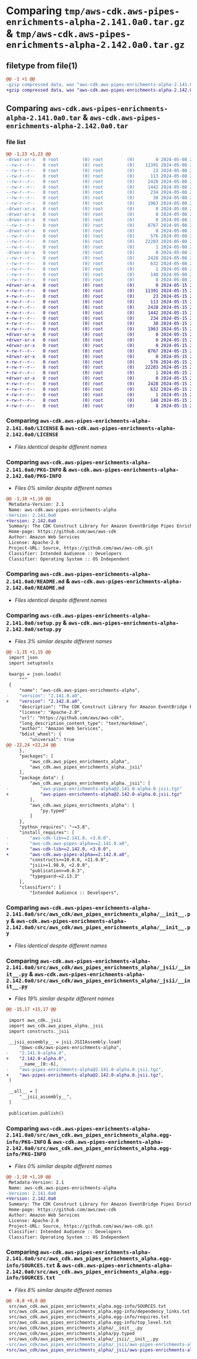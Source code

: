 # Comparing `tmp/aws-cdk.aws-pipes-enrichments-alpha-2.141.0a0.tar.gz` & `tmp/aws-cdk.aws-pipes-enrichments-alpha-2.142.0a0.tar.gz`

## filetype from file(1)

```diff
@@ -1 +1 @@
-gzip compressed data, was "aws-cdk.aws-pipes-enrichments-alpha-2.141.0a0.tar", last modified: Wed May  8 21:37:20 2024, max compression
+gzip compressed data, was "aws-cdk.aws-pipes-enrichments-alpha-2.142.0a0.tar", last modified: Wed May 15 21:55:39 2024, max compression
```

## Comparing `aws-cdk.aws-pipes-enrichments-alpha-2.141.0a0.tar` & `aws-cdk.aws-pipes-enrichments-alpha-2.142.0a0.tar`

### file list

```diff
@@ -1,23 +1,23 @@
-drwxr-xr-x   0 root         (0) root         (0)        0 2024-05-08 21:37:20.270329 aws-cdk.aws-pipes-enrichments-alpha-2.141.0a0/
--rw-r--r--   0 root         (0) root         (0)    11391 2024-05-08 21:37:09.000000 aws-cdk.aws-pipes-enrichments-alpha-2.141.0a0/LICENSE
--rw-r--r--   0 root         (0) root         (0)       23 2024-05-08 21:37:09.000000 aws-cdk.aws-pipes-enrichments-alpha-2.141.0a0/MANIFEST.in
--rw-r--r--   0 root         (0) root         (0)      113 2024-05-08 21:37:09.000000 aws-cdk.aws-pipes-enrichments-alpha-2.141.0a0/NOTICE
--rw-r--r--   0 root         (0) root         (0)     2428 2024-05-08 21:37:20.270329 aws-cdk.aws-pipes-enrichments-alpha-2.141.0a0/PKG-INFO
--rw-r--r--   0 root         (0) root         (0)     1442 2024-05-08 21:37:09.000000 aws-cdk.aws-pipes-enrichments-alpha-2.141.0a0/README.md
--rw-r--r--   0 root         (0) root         (0)      234 2024-05-08 21:37:09.000000 aws-cdk.aws-pipes-enrichments-alpha-2.141.0a0/pyproject.toml
--rw-r--r--   0 root         (0) root         (0)       38 2024-05-08 21:37:20.270329 aws-cdk.aws-pipes-enrichments-alpha-2.141.0a0/setup.cfg
--rw-r--r--   0 root         (0) root         (0)     1963 2024-05-08 21:37:09.000000 aws-cdk.aws-pipes-enrichments-alpha-2.141.0a0/setup.py
-drwxr-xr-x   0 root         (0) root         (0)        0 2024-05-08 21:37:20.270329 aws-cdk.aws-pipes-enrichments-alpha-2.141.0a0/src/
-drwxr-xr-x   0 root         (0) root         (0)        0 2024-05-08 21:37:20.270329 aws-cdk.aws-pipes-enrichments-alpha-2.141.0a0/src/aws_cdk/
-drwxr-xr-x   0 root         (0) root         (0)        0 2024-05-08 21:37:20.270329 aws-cdk.aws-pipes-enrichments-alpha-2.141.0a0/src/aws_cdk/aws_pipes_enrichments_alpha/
--rw-r--r--   0 root         (0) root         (0)     8767 2024-05-08 21:37:09.000000 aws-cdk.aws-pipes-enrichments-alpha-2.141.0a0/src/aws_cdk/aws_pipes_enrichments_alpha/__init__.py
-drwxr-xr-x   0 root         (0) root         (0)        0 2024-05-08 21:37:20.270329 aws-cdk.aws-pipes-enrichments-alpha-2.141.0a0/src/aws_cdk/aws_pipes_enrichments_alpha/_jsii/
--rw-r--r--   0 root         (0) root         (0)      576 2024-05-08 21:37:09.000000 aws-cdk.aws-pipes-enrichments-alpha-2.141.0a0/src/aws_cdk/aws_pipes_enrichments_alpha/_jsii/__init__.py
--rw-r--r--   0 root         (0) root         (0)    22203 2024-05-08 21:37:09.000000 aws-cdk.aws-pipes-enrichments-alpha-2.141.0a0/src/aws_cdk/aws_pipes_enrichments_alpha/_jsii/aws-pipes-enrichments-alpha@2.141.0-alpha.0.jsii.tgz
--rw-r--r--   0 root         (0) root         (0)        1 2024-05-08 21:37:09.000000 aws-cdk.aws-pipes-enrichments-alpha-2.141.0a0/src/aws_cdk/aws_pipes_enrichments_alpha/py.typed
-drwxr-xr-x   0 root         (0) root         (0)        0 2024-05-08 21:37:20.270329 aws-cdk.aws-pipes-enrichments-alpha-2.141.0a0/src/aws_cdk.aws_pipes_enrichments_alpha.egg-info/
--rw-r--r--   0 root         (0) root         (0)     2428 2024-05-08 21:37:20.000000 aws-cdk.aws-pipes-enrichments-alpha-2.141.0a0/src/aws_cdk.aws_pipes_enrichments_alpha.egg-info/PKG-INFO
--rw-r--r--   0 root         (0) root         (0)      632 2024-05-08 21:37:20.000000 aws-cdk.aws-pipes-enrichments-alpha-2.141.0a0/src/aws_cdk.aws_pipes_enrichments_alpha.egg-info/SOURCES.txt
--rw-r--r--   0 root         (0) root         (0)        1 2024-05-08 21:37:20.000000 aws-cdk.aws-pipes-enrichments-alpha-2.141.0a0/src/aws_cdk.aws_pipes_enrichments_alpha.egg-info/dependency_links.txt
--rw-r--r--   0 root         (0) root         (0)      148 2024-05-08 21:37:20.000000 aws-cdk.aws-pipes-enrichments-alpha-2.141.0a0/src/aws_cdk.aws_pipes_enrichments_alpha.egg-info/requires.txt
--rw-r--r--   0 root         (0) root         (0)        8 2024-05-08 21:37:20.000000 aws-cdk.aws-pipes-enrichments-alpha-2.141.0a0/src/aws_cdk.aws_pipes_enrichments_alpha.egg-info/top_level.txt
+drwxr-xr-x   0 root         (0) root         (0)        0 2024-05-15 21:55:39.653362 aws-cdk.aws-pipes-enrichments-alpha-2.142.0a0/
+-rw-r--r--   0 root         (0) root         (0)    11391 2024-05-15 21:55:27.000000 aws-cdk.aws-pipes-enrichments-alpha-2.142.0a0/LICENSE
+-rw-r--r--   0 root         (0) root         (0)       23 2024-05-15 21:55:27.000000 aws-cdk.aws-pipes-enrichments-alpha-2.142.0a0/MANIFEST.in
+-rw-r--r--   0 root         (0) root         (0)      113 2024-05-15 21:55:27.000000 aws-cdk.aws-pipes-enrichments-alpha-2.142.0a0/NOTICE
+-rw-r--r--   0 root         (0) root         (0)     2428 2024-05-15 21:55:39.653362 aws-cdk.aws-pipes-enrichments-alpha-2.142.0a0/PKG-INFO
+-rw-r--r--   0 root         (0) root         (0)     1442 2024-05-15 21:55:27.000000 aws-cdk.aws-pipes-enrichments-alpha-2.142.0a0/README.md
+-rw-r--r--   0 root         (0) root         (0)      234 2024-05-15 21:55:27.000000 aws-cdk.aws-pipes-enrichments-alpha-2.142.0a0/pyproject.toml
+-rw-r--r--   0 root         (0) root         (0)       38 2024-05-15 21:55:39.653362 aws-cdk.aws-pipes-enrichments-alpha-2.142.0a0/setup.cfg
+-rw-r--r--   0 root         (0) root         (0)     1963 2024-05-15 21:55:27.000000 aws-cdk.aws-pipes-enrichments-alpha-2.142.0a0/setup.py
+drwxr-xr-x   0 root         (0) root         (0)        0 2024-05-15 21:55:39.653362 aws-cdk.aws-pipes-enrichments-alpha-2.142.0a0/src/
+drwxr-xr-x   0 root         (0) root         (0)        0 2024-05-15 21:55:39.653362 aws-cdk.aws-pipes-enrichments-alpha-2.142.0a0/src/aws_cdk/
+drwxr-xr-x   0 root         (0) root         (0)        0 2024-05-15 21:55:39.653362 aws-cdk.aws-pipes-enrichments-alpha-2.142.0a0/src/aws_cdk/aws_pipes_enrichments_alpha/
+-rw-r--r--   0 root         (0) root         (0)     8767 2024-05-15 21:55:27.000000 aws-cdk.aws-pipes-enrichments-alpha-2.142.0a0/src/aws_cdk/aws_pipes_enrichments_alpha/__init__.py
+drwxr-xr-x   0 root         (0) root         (0)        0 2024-05-15 21:55:39.653362 aws-cdk.aws-pipes-enrichments-alpha-2.142.0a0/src/aws_cdk/aws_pipes_enrichments_alpha/_jsii/
+-rw-r--r--   0 root         (0) root         (0)      576 2024-05-15 21:55:27.000000 aws-cdk.aws-pipes-enrichments-alpha-2.142.0a0/src/aws_cdk/aws_pipes_enrichments_alpha/_jsii/__init__.py
+-rw-r--r--   0 root         (0) root         (0)    22203 2024-05-15 21:55:27.000000 aws-cdk.aws-pipes-enrichments-alpha-2.142.0a0/src/aws_cdk/aws_pipes_enrichments_alpha/_jsii/aws-pipes-enrichments-alpha@2.142.0-alpha.0.jsii.tgz
+-rw-r--r--   0 root         (0) root         (0)        1 2024-05-15 21:55:27.000000 aws-cdk.aws-pipes-enrichments-alpha-2.142.0a0/src/aws_cdk/aws_pipes_enrichments_alpha/py.typed
+drwxr-xr-x   0 root         (0) root         (0)        0 2024-05-15 21:55:39.653362 aws-cdk.aws-pipes-enrichments-alpha-2.142.0a0/src/aws_cdk.aws_pipes_enrichments_alpha.egg-info/
+-rw-r--r--   0 root         (0) root         (0)     2428 2024-05-15 21:55:39.000000 aws-cdk.aws-pipes-enrichments-alpha-2.142.0a0/src/aws_cdk.aws_pipes_enrichments_alpha.egg-info/PKG-INFO
+-rw-r--r--   0 root         (0) root         (0)      632 2024-05-15 21:55:39.000000 aws-cdk.aws-pipes-enrichments-alpha-2.142.0a0/src/aws_cdk.aws_pipes_enrichments_alpha.egg-info/SOURCES.txt
+-rw-r--r--   0 root         (0) root         (0)        1 2024-05-15 21:55:39.000000 aws-cdk.aws-pipes-enrichments-alpha-2.142.0a0/src/aws_cdk.aws_pipes_enrichments_alpha.egg-info/dependency_links.txt
+-rw-r--r--   0 root         (0) root         (0)      148 2024-05-15 21:55:39.000000 aws-cdk.aws-pipes-enrichments-alpha-2.142.0a0/src/aws_cdk.aws_pipes_enrichments_alpha.egg-info/requires.txt
+-rw-r--r--   0 root         (0) root         (0)        8 2024-05-15 21:55:39.000000 aws-cdk.aws-pipes-enrichments-alpha-2.142.0a0/src/aws_cdk.aws_pipes_enrichments_alpha.egg-info/top_level.txt
```

### Comparing `aws-cdk.aws-pipes-enrichments-alpha-2.141.0a0/LICENSE` & `aws-cdk.aws-pipes-enrichments-alpha-2.142.0a0/LICENSE`

 * *Files identical despite different names*

### Comparing `aws-cdk.aws-pipes-enrichments-alpha-2.141.0a0/PKG-INFO` & `aws-cdk.aws-pipes-enrichments-alpha-2.142.0a0/PKG-INFO`

 * *Files 0% similar despite different names*

```diff
@@ -1,10 +1,10 @@
 Metadata-Version: 2.1
 Name: aws-cdk.aws-pipes-enrichments-alpha
-Version: 2.141.0a0
+Version: 2.142.0a0
 Summary: The CDK Construct Library for Amazon EventBridge Pipes Enrichments
 Home-page: https://github.com/aws/aws-cdk
 Author: Amazon Web Services
 License: Apache-2.0
 Project-URL: Source, https://github.com/aws/aws-cdk.git
 Classifier: Intended Audience :: Developers
 Classifier: Operating System :: OS Independent
```

### Comparing `aws-cdk.aws-pipes-enrichments-alpha-2.141.0a0/README.md` & `aws-cdk.aws-pipes-enrichments-alpha-2.142.0a0/README.md`

 * *Files identical despite different names*

### Comparing `aws-cdk.aws-pipes-enrichments-alpha-2.141.0a0/setup.py` & `aws-cdk.aws-pipes-enrichments-alpha-2.142.0a0/setup.py`

 * *Files 3% similar despite different names*

```diff
@@ -1,15 +1,15 @@
 import json
 import setuptools
 
 kwargs = json.loads(
     """
 {
     "name": "aws-cdk.aws-pipes-enrichments-alpha",
-    "version": "2.141.0.a0",
+    "version": "2.142.0.a0",
     "description": "The CDK Construct Library for Amazon EventBridge Pipes Enrichments",
     "license": "Apache-2.0",
     "url": "https://github.com/aws/aws-cdk",
     "long_description_content_type": "text/markdown",
     "author": "Amazon Web Services",
     "bdist_wheel": {
         "universal": true
@@ -22,24 +22,24 @@
     },
     "packages": [
         "aws_cdk.aws_pipes_enrichments_alpha",
         "aws_cdk.aws_pipes_enrichments_alpha._jsii"
     ],
     "package_data": {
         "aws_cdk.aws_pipes_enrichments_alpha._jsii": [
-            "aws-pipes-enrichments-alpha@2.141.0-alpha.0.jsii.tgz"
+            "aws-pipes-enrichments-alpha@2.142.0-alpha.0.jsii.tgz"
         ],
         "aws_cdk.aws_pipes_enrichments_alpha": [
             "py.typed"
         ]
     },
     "python_requires": "~=3.8",
     "install_requires": [
-        "aws-cdk-lib>=2.141.0, <3.0.0",
-        "aws-cdk.aws-pipes-alpha==2.141.0.a0",
+        "aws-cdk-lib>=2.142.0, <3.0.0",
+        "aws-cdk.aws-pipes-alpha==2.142.0.a0",
         "constructs>=10.0.0, <11.0.0",
         "jsii>=1.98.0, <2.0.0",
         "publication>=0.0.3",
         "typeguard~=2.13.3"
     ],
     "classifiers": [
         "Intended Audience :: Developers",
```

### Comparing `aws-cdk.aws-pipes-enrichments-alpha-2.141.0a0/src/aws_cdk/aws_pipes_enrichments_alpha/__init__.py` & `aws-cdk.aws-pipes-enrichments-alpha-2.142.0a0/src/aws_cdk/aws_pipes_enrichments_alpha/__init__.py`

 * *Files identical despite different names*

### Comparing `aws-cdk.aws-pipes-enrichments-alpha-2.141.0a0/src/aws_cdk/aws_pipes_enrichments_alpha/_jsii/__init__.py` & `aws-cdk.aws-pipes-enrichments-alpha-2.142.0a0/src/aws_cdk/aws_pipes_enrichments_alpha/_jsii/__init__.py`

 * *Files 19% similar despite different names*

```diff
@@ -15,17 +15,17 @@
 
 import aws_cdk._jsii
 import aws_cdk.aws_pipes_alpha._jsii
 import constructs._jsii
 
 __jsii_assembly__ = jsii.JSIIAssembly.load(
     "@aws-cdk/aws-pipes-enrichments-alpha",
-    "2.141.0-alpha.0",
+    "2.142.0-alpha.0",
     __name__[0:-6],
-    "aws-pipes-enrichments-alpha@2.141.0-alpha.0.jsii.tgz",
+    "aws-pipes-enrichments-alpha@2.142.0-alpha.0.jsii.tgz",
 )
 
 __all__ = [
     "__jsii_assembly__",
 ]
 
 publication.publish()
```

### Comparing `aws-cdk.aws-pipes-enrichments-alpha-2.141.0a0/src/aws_cdk.aws_pipes_enrichments_alpha.egg-info/PKG-INFO` & `aws-cdk.aws-pipes-enrichments-alpha-2.142.0a0/src/aws_cdk.aws_pipes_enrichments_alpha.egg-info/PKG-INFO`

 * *Files 0% similar despite different names*

```diff
@@ -1,10 +1,10 @@
 Metadata-Version: 2.1
 Name: aws-cdk.aws-pipes-enrichments-alpha
-Version: 2.141.0a0
+Version: 2.142.0a0
 Summary: The CDK Construct Library for Amazon EventBridge Pipes Enrichments
 Home-page: https://github.com/aws/aws-cdk
 Author: Amazon Web Services
 License: Apache-2.0
 Project-URL: Source, https://github.com/aws/aws-cdk.git
 Classifier: Intended Audience :: Developers
 Classifier: Operating System :: OS Independent
```

### Comparing `aws-cdk.aws-pipes-enrichments-alpha-2.141.0a0/src/aws_cdk.aws_pipes_enrichments_alpha.egg-info/SOURCES.txt` & `aws-cdk.aws-pipes-enrichments-alpha-2.142.0a0/src/aws_cdk.aws_pipes_enrichments_alpha.egg-info/SOURCES.txt`

 * *Files 8% similar despite different names*

```diff
@@ -8,8 +8,8 @@
 src/aws_cdk.aws_pipes_enrichments_alpha.egg-info/SOURCES.txt
 src/aws_cdk.aws_pipes_enrichments_alpha.egg-info/dependency_links.txt
 src/aws_cdk.aws_pipes_enrichments_alpha.egg-info/requires.txt
 src/aws_cdk.aws_pipes_enrichments_alpha.egg-info/top_level.txt
 src/aws_cdk/aws_pipes_enrichments_alpha/__init__.py
 src/aws_cdk/aws_pipes_enrichments_alpha/py.typed
 src/aws_cdk/aws_pipes_enrichments_alpha/_jsii/__init__.py
-src/aws_cdk/aws_pipes_enrichments_alpha/_jsii/aws-pipes-enrichments-alpha@2.141.0-alpha.0.jsii.tgz
+src/aws_cdk/aws_pipes_enrichments_alpha/_jsii/aws-pipes-enrichments-alpha@2.142.0-alpha.0.jsii.tgz
```

